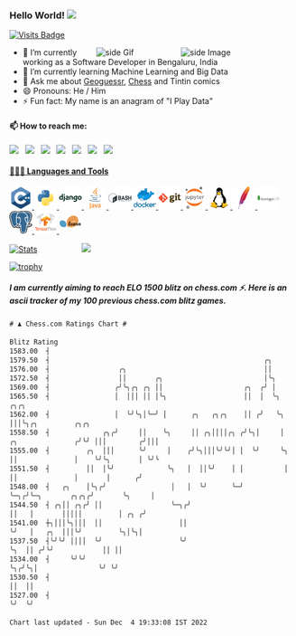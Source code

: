   ### Hello World!  <img src="https://github.com/sciencepal/sciencepal/blob/master/assets/Hi.gif" width="29px">
  [![Visits Badge](https://badges.pufler.dev/visits/sciencepal/sciencepal)](https://badges.pufler.dev/visits/sciencepal/sciencepal)
  
<img src="https://github.com/sciencepal/sciencepal/blob/master/assets/life_balance.gif" alt="side Image" align="right" width="200" height="auto" />
<a href="https://ko-fi.com/sciencepal"> <img src="https://media3.giphy.com/media/ZEB6yFbLnhyQf7g3hn/giphy.gif" alt="side Gif" align="right" width="150" height="auto"/> </a>
  
  - 🔭 I’m currently working as a Software Developer in Bengaluru, India
  - 🌱 I’m currently learning Machine Learning and Big Data
  - 💬 Ask me about [Geoguessr](https://youtu.be/9XFyngt1dk0?t=1268), [Chess](https://www.chess.com/member/sciencepal) and Tintin comics
  - 😄 Pronouns: He / Him
  - ⚡ Fun fact: My name is an anagram of "I Play Data"
  
  #### 📫 How to reach me:
  
  [<img src="https://upload.wikimedia.org/wikipedia/commons/8/83/Steam_icon_logo.svg" width="3.5%"/>](https://steamcommunity.com/id/mongocds/)  &nbsp; [<img src="https://github.com/sciencepal/sciencepal/blob/master/assets/discord-round.svg" width="3.5%"/>](https://discord.gg/MnUUbHe)  &nbsp; [<img src="https://img.icons8.com/color/48/000000/twitter.png" width="3.5%"/>](https://twitter.com/sciencepal)  &nbsp; [<img src="https://img.icons8.com/color/48/000000/linkedin.png" width="3.5%"/>](https://www.linkedin.com/in/adityapal1/)  &nbsp; [<img src="https://img.icons8.com/fluent/48/000000/facebook-new.png" width="3.5%"/>](https://www.facebook.com/sciencepal/)  &nbsp; [<img src="https://img.icons8.com/fluent/48/000000/instagram-new.png" width="3.5%"/>](https://www.instagram.com/aditya_sciencepal/)  &nbsp; <a href="mailto:aditya.pal.science@gmail.com"> <img src="https://img.icons8.com/fluent/48/000000/gmail.png" width="3.5%"/>
  
  #### 👨🏻‍💻 Languages and Tools <br />
  <code><img height="40" src="https://raw.githubusercontent.com/github/explore/80688e429a7d4ef2fca1e82350fe8e3517d3494d/topics/cpp/cpp.png"></code>
  <code><img height="40" src="https://raw.githubusercontent.com/github/explore/80688e429a7d4ef2fca1e82350fe8e3517d3494d/topics/python/python.png"></code>
  <code><img height="40" src="https://raw.githubusercontent.com/github/explore/80688e429a7d4ef2fca1e82350fe8e3517d3494d/topics/django/django.png"></code>
  <code><img height="40" src="https://raw.githubusercontent.com/github/explore/80688e429a7d4ef2fca1e82350fe8e3517d3494d/topics/java/java.png"></code>
  <code><img height="40" src="https://raw.githubusercontent.com/github/explore/80688e429a7d4ef2fca1e82350fe8e3517d3494d/topics/bash/bash.png"></code>
  <code><img height="40" src="https://raw.githubusercontent.com/github/explore/80688e429a7d4ef2fca1e82350fe8e3517d3494d/topics/docker/docker.png"></code>
  <code><img height="40" src="https://raw.githubusercontent.com/github/explore/80688e429a7d4ef2fca1e82350fe8e3517d3494d/topics/git/git.png"></code>
  <code><img height="40" src="https://raw.githubusercontent.com/github/explore/80688e429a7d4ef2fca1e82350fe8e3517d3494d/topics/jupyter-notebook/jupyter-notebook.png"></code>
  <code><img height="40" src="https://raw.githubusercontent.com/github/explore/80688e429a7d4ef2fca1e82350fe8e3517d3494d/topics/linux/linux.png"></code>
  <code><img height="40" src="https://raw.githubusercontent.com/github/explore/80688e429a7d4ef2fca1e82350fe8e3517d3494d/topics/maven/maven.png"></code>
  <code><img height="40" src="https://raw.githubusercontent.com/github/explore/80688e429a7d4ef2fca1e82350fe8e3517d3494d/topics/mongodb/mongodb.png"></code>
  <code><img height="40" src="https://raw.githubusercontent.com/github/explore/80688e429a7d4ef2fca1e82350fe8e3517d3494d/topics/postgresql/postgresql.png"></code>
  <code><img height="40" src="https://raw.githubusercontent.com/github/explore/80688e429a7d4ef2fca1e82350fe8e3517d3494d/topics/tensorflow/tensorflow.png"></code>
  <code><img height="40" src="https://raw.githubusercontent.com/github/explore/80688e429a7d4ef2fca1e82350fe8e3517d3494d/topics/scikit-learn/scikit-learn.png"></code>
  
  [![Stats](https://github-readme-stats.vercel.app/api?username=sciencepal&show_icons=true&theme=radical)](https://github-readme-stats.vercel.app/api?username=sciencepal&show_icons=true&theme=radical)&nbsp; &nbsp; &nbsp; &nbsp; &nbsp; &nbsp; &nbsp; &nbsp; &nbsp; &nbsp; <img src="https://github.com/sciencepal/sciencepal/blob/master/assets/saved.gif" width="195">
  
  [![trophy](https://github-profile-trophy.vercel.app/?username=sciencepal&theme=juicyfresh&no-frame=true&row=1&&margin-w=20&no-bg=true)](https://github-profile-trophy.vercel.app/?username=sciencepal&theme=juicyfresh&no-frame=true&row=1&&margin-w=20&no-bg=true)
  
  ##### I am currently aiming to reach ELO 1500 blitz on chess.com ⚡. Here is an ascii tracker of my 100 previous chess.com blitz games.

  ```
  # ♟︎ Chess.com Ratings Chart #
  
  Blitz Rating
 1583.00  ┤
 1579.50  ┤                                                     ╭╮
 1576.00  ┤                 ╭╮                                  ││
 1572.50  ┤                 ││       ╭╮                         │╰╮
 1569.00  ┤                ╭╯╰╮╭╮ ╭╮ ││                    ╭╮  ╭╯ │
 1565.50  ┤                │  │││ ││ │╰╮                   ││  │  ╰╮                      ╭╮╭╮
 1562.00  ┤                │  ╰╯╰╮│╰─╯ │      ╭╮   ╭╮╭╮    ││ ╭╯   ╰╮                     │││╰╮╭╮         ╭╮╭╮
 1558.50  ┤             ╭╮╭╯     ││    ╰╮     ││ ╭╮││││╭╮ ╭╯╰╮│     │    ╭╮              ╭╯╰╯ │││        ╭╯│││
 1555.00  ┤         ╭╮  │││      ╰╯     │    ╭╯╰╮│││╰╯╰╯│ │  ╰╯     ╰╮   ││              │    ╰╯╰╮       │ ╰╯╰
 1551.50  ┤         ││  │╰╯             ╰╮   │  ││╰╯    │ │          │   ││              │       │      ╭╯
 1548.00  ┤   ╭╮    │╰╮╭╯                │   │  ╰╯      ╰─╯          ╰─╮╭╯╰─╮       ╭╮╭╮╭╯       ╰╮     │
 1544.50  ┤ ╭╮││ ╭╮╭╯ ││                 ╰─╮╭╯                         ││   │       │││││         │ ╭╮ ╭╯
 1541.00  ┼╮│││╰╮│││  ││                   ││                          ╰╯   │   ╭╮  │││╰╯         ╰╮│╰╮│
 1537.50  ┤╰╯╰╯ ││││  ╰╯                   ╰╯                               ╰╮  ││ ╭╯╰╯            ││ ││
 1534.00  ┤     ╰╯╰╯                                                         ╰╮╭╯╰╮│               ╰╯ ╰╯
 1530.50  ┤                                                                   ││  ││
 1527.00  ┤                                                                   ╰╯  ╰╯

Chart last updated - Sun Dec  4 19:33:08 IST 2022  
  ```
  
